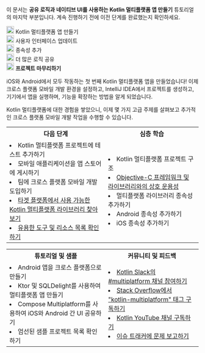 [//]: # (title: 프로젝트 마무리하기)

<tldr>
    <p>이 문서는 <strong>공유 로직과 네이티브 UI를 사용하는 Kotlin 멀티플랫폼 앱 만들기</strong> 튜토리얼의 마지막 부분입니다. 계속 진행하기 전에 이전 단계를 완료했는지 확인하세요.</p>
    <p><img src="icon-1-done.svg" width="20" alt="첫 번째 단계"/> <Links href="/kmp/multiplatform-create-first-app" summary="이 튜토리얼은 IntelliJ IDEA를 사용하지만, Android Studio에서도 따라 할 수 있습니다. 두 IDE는 동일한 핵심 기능과 Kotlin 멀티플랫폼 지원을 공유합니다. 이 문서는 공유 로직과 네이티브 UI를 사용하는 Kotlin 멀티플랫폼 앱 만들기 튜토리얼의 첫 번째 부분입니다. Kotlin 멀티플랫폼 앱 만들기 사용자 인터페이스 업데이트 종속성 추가 더 많은 로직 공유 프로젝트 마무리하기">Kotlin 멀티플랫폼 앱 만들기</Links><br/>
       <img src="icon-2-done.svg" width="20" alt="두 번째 단계"/> <Links href="/kmp/multiplatform-update-ui" summary="이 튜토리얼은 IntelliJ IDEA를 사용하지만, Android Studio에서도 따라 할 수 있습니다. 두 IDE는 동일한 핵심 기능과 Kotlin 멀티플랫폼 지원을 공유합니다. 이 문서는 공유 로직과 네이티브 UI를 사용하는 Kotlin 멀티플랫폼 앱 만들기 튜토리얼의 두 번째 부분입니다. 계속 진행하기 전에 이전 단계를 완료했는지 확인하세요. Kotlin 멀티플랫폼 앱 만들기 사용자 인터페이스 업데이트 종속성 추가 더 많은 로직 공유 프로젝트 마무리하기">사용자 인터페이스 업데이트</Links><br/>
       <img src="icon-3-done.svg" width="20" alt="세 번째 단계"/> <Links href="/kmp/multiplatform-dependencies" summary="이 튜토리얼은 IntelliJ IDEA를 사용하지만, Android Studio에서도 따라 할 수 있습니다. 두 IDE는 동일한 핵심 기능과 Kotlin 멀티플랫폼 지원을 공유합니다. 이 문서는 공유 로직과 네이티브 UI를 사용하는 Kotlin 멀티플랫폼 앱 만들기 튜토리얼의 세 번째 부분입니다. 계속 진행하기 전에 이전 단계를 완료했는지 확인하세요. Kotlin 멀티플랫폼 앱 만들기 사용자 인터페이스 업데이트 종속성 추가 더 많은 로직 공유 프로젝트 마무리하기">종속성 추가</Links><br/>
       <img src="icon-4-done.svg" width="20" alt="네 번째 단계"/> <Links href="/kmp/multiplatform-upgrade-app" summary="이 튜토리얼은 IntelliJ IDEA를 사용하지만, Android Studio에서도 따라 할 수 있습니다. 두 IDE는 동일한 핵심 기능과 Kotlin 멀티플랫폼 지원을 공유합니다. 이 문서는 공유 로직과 네이티브 UI를 사용하는 Kotlin 멀티플랫폼 앱 만들기 튜토리얼의 네 번째 부분입니다. 계속 진행하기 전에 이전 단계를 완료했는지 확인하세요. Kotlin 멀티플랫폼 앱 만들기 사용자 인터페이스 업데이트 종속성 추가 더 많은 로직 공유 프로젝트 마무리하기">더 많은 로직 공유</Links><br/>
       <img src="icon-5.svg" width="20" alt="다섯 번째 단계"/> <strong>프로젝트 마무리하기</strong><br/>
    </p>
</tldr>

iOS와 Android에서 모두 작동하는 첫 번째 Kotlin 멀티플랫폼 앱을 만들었습니다! 이제 크로스 플랫폼 모바일 개발 환경을 설정하고, IntelliJ IDEA에서 프로젝트를 생성하고, 기기에서 앱을 실행하며, 기능을 확장하는 방법을 알게 되었습니다.

Kotlin 멀티플랫폼에 대한 경험을 쌓았으니, 이제 몇 가지 고급 주제를 살펴보고 추가적인 크로스 플랫폼 모바일 개발 작업을 수행할 수 있습니다.

<table>
   
<tr>
<th>다음 단계</th>
      <th>심층 학습</th>
</tr>

   
<tr>
<td>
     <list>
        <li><Links href="/kmp/multiplatform-run-tests" summary="이 튜토리얼은 IntelliJ IDEA를 사용하지만, Android Studio에서도 따라 할 수 있습니다. 두 IDE는 동일한 핵심 기능과 Kotlin 멀티플랫폼 지원을 공유합니다.">Kotlin 멀티플랫폼 프로젝트에 테스트 추가하기</Links></li>
        <li><Links href="/kmp/multiplatform-publish-apps" summary="undefined">모바일 애플리케이션을 앱 스토어에 게시하기</Links></li>
        <li><Links href="/kmp/multiplatform-introduce-your-team" summary="undefined">팀에 크로스 플랫폼 모바일 개발 도입하기</Links></li>
        <li><a href="https://klibs.io/">타겟 플랫폼에서 사용 가능한 Kotlin 멀티플랫폼 라이브러리 찾아보기</a></li>
        <li><a href="https://github.com/terrakok/kmm-awesome">유용한 도구 및 리소스 목록 확인하기</a></li>
     </list>
   </td>
    <td>
     <list>
        <li><Links href="/kmp/multiplatform-discover-project" summary="undefined">Kotlin 멀티플랫폼 프로젝트 구조</Links></li>
        <li><a href="https://kotlinlang.org/docs/native-objc-interop.html">Objective-C 프레임워크 및 라이브러리와의 상호 운용성</a></li>
        <li><Links href="/kmp/multiplatform-add-dependencies" summary="undefined">멀티플랫폼 라이브러리 종속성 추가하기</Links></li>        
        <li><Links href="/kmp/multiplatform-android-dependencies" summary="undefined">Android 종속성 추가하기</Links></li>
        <li><Links href="/kmp/multiplatform-ios-dependencies" summary="undefined">iOS 종속성 추가하기</Links></li>
     </list>
   </td>
</tr>

</table>

<table>
   
<tr>
<th>튜토리얼 및 샘플</th>
      <th>커뮤니티 및 피드백</th>
</tr>

   
<tr>
<td>
     <list>
        <li><Links href="/kmp/multiplatform-integrate-in-existing-app" summary="이 튜토리얼은 Android Studio를 사용하지만, IntelliJ IDEA에서도 따라 할 수 있습니다. 올바르게 설정하면 두 IDE는 동일한 핵심 기능과 Kotlin 멀티플랫폼 지원을 공유합니다.">Android 앱을 크로스 플랫폼으로 만들기</Links></li>
        <li><Links href="/kmp/multiplatform-ktor-sqldelight" summary="이 튜토리얼은 IntelliJ IDEA를 사용하지만, Android Studio에서도 따라 할 수 있습니다. 두 IDE는 동일한 핵심 기능과 Kotlin 멀티플랫폼 지원을 공유합니다.">Ktor 및 SQLDelight를 사용하여 멀티플랫폼 앱 만들기</Links></li>
        <li><Links href="/kmp/compose-multiplatform-create-first-app" summary="이 튜토리얼은 IntelliJ IDEA를 사용하지만, Android Studio에서도 따라 할 수 있습니다. 두 IDE는 동일한 핵심 기능과 Kotlin 멀티플랫폼 지원을 공유합니다. 이 문서는 공유 로직과 UI를 사용하는 Compose 멀티플랫폼 앱 만들기 튜토리얼의 첫 번째 부분입니다. Compose 멀티플랫폼 앱 만들기 컴포저블 코드 탐색 프로젝트 수정 나만의 애플리케이션 만들기">Compose Multiplatform를 사용하여 iOS와 Android 간 UI 공유하기</Links></li>
        <li><Links href="/kmp/multiplatform-samples" summary="undefined">엄선된 샘플 프로젝트 목록 확인하기</Links></li>
     </list>
   </td>
    <td>
     <list>
        <li><a href="https://kotlinlang.slack.com/archives/C3PQML5NU">Kotlin Slack의 #multiplatform 채널 참여하기</a></li>
        <li><a href="https://stackoverflow.com/questions/tagged/kotlin-multiplatform">Stack Overflow에서 "kotlin-multiplatform" 태그 구독하기</a></li>        
        <li><a href="https://www.youtube.com/playlist?list=PLlFc5cFwUnmy_oVc9YQzjasSNoAk4hk_C">Kotlin YouTube 채널 구독하기</a></li>
        <li><a href="https://youtrack.jetbrains.com/newIssue?project=KT">이슈 트래커에 문제 보고하기</a></li>
     </list>
   </td>
</tr>

</table>